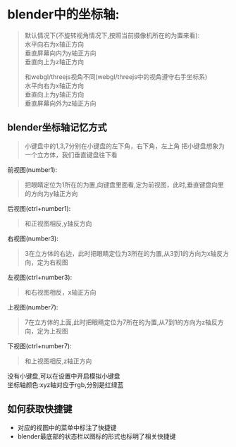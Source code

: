 # blender中的坐标轴:
>默认情况下(不旋转视角情况下,按照当前摄像机所在的为置来看):  
水平向右为x轴正方向  
垂直屏幕向内为y轴正方向  
垂直向上为z轴正方向  
>
>和webgl/threejs视角不同(webgl/threejs中的视角遵守右手坐标系)  
>水平向右为x轴正方向  
垂直向上为y轴正方向  
垂直屏幕向外为z轴正方向

## blender坐标轴记忆方式
>小键盘中的1,3,7分别在小键盘的左下角，右下角，左上角
>把小键盘想象为一个立方体，我们垂直键盘往下看

前视图(number1):
>把眼睛定位为1所在的为置,向键盘里面看,定为前视图，此时,垂直键盘向里的方向为y轴正方向  

后视图(ctrl+number1):  
>和正视图相反,y轴反方向  

右视图(number3):
>3在立方体的右边，此时把眼睛定位为3所在的为置,从3到1的方向为x轴反方向，定为右视图

左视图(ctrl+number3):
>和右视图相反，x轴正方向

上视图(number7):
>7在立方体的上面,此时把眼睛定位为7所在的为置,从7到1的方向为z轴反方向，定为上视图

下视图(ctrl+number7):
>和上视图相反,z轴正方向

没有小键盘,可以在设置中开启模拟小键盘  
坐标轴颜色:xyz轴对应于rgb,分别是红绿蓝

## 如何获取快捷键
- 对应的视图中的菜单中标注了快捷键
- blender最底部的状态栏以图标的形式也标明了相关快捷键